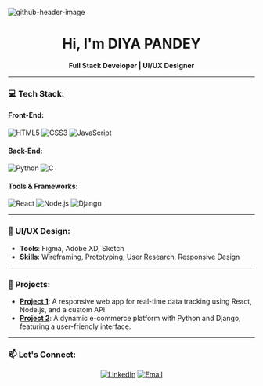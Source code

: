 <!-- Banner Image -->
![github-header-image](https://github.com/user-attachments/assets/fa7d42a8-0195-4f0e-ba17-7ea26f3bc6dd)

<h1 align="center">Hi, I'm DIYA PANDEY </h1>

<p align="center">
  <b>Full Stack Developer | UI/UX Designer</b>
</p>

---

### 💻 Tech Stack:

#### Front-End:
![HTML5](https://img.shields.io/badge/-HTML5-E34F26?style=flat-square&logo=html5&logoColor=white)
![CSS3](https://img.shields.io/badge/-CSS3-1572B6?style=flat-square&logo=css3)
![JavaScript](https://img.shields.io/badge/-JavaScript-F7DF1E?style=flat-square&logo=javascript&logoColor=black)

#### Back-End:
![Python](https://img.shields.io/badge/-Python-3776AB?style=flat-square&logo=python&logoColor=white)
![C](https://img.shields.io/badge/-C-A8B9CC?style=flat-square&logo=c&logoColor=black)

#### Tools & Frameworks:
![React](https://img.shields.io/badge/-React-61DAFB?style=flat-square&logo=react)
![Node.js](https://img.shields.io/badge/-Node.js-339933?style=flat-square&logo=node.js)
![Django](https://img.shields.io/badge/-Django-092E20?style=flat-square&logo=django&logoColor=white)

---

### 🎨 UI/UX Design:
- **Tools**: Figma, Adobe XD, Sketch
- **Skills**: Wireframing, Prototyping, User Research, Responsive Design

---

### 🚀 Projects:

- **[Project 1](#)**: A responsive web app for real-time data tracking using React, Node.js, and a custom API.
- **[Project 2](#)**: A dynamic e-commerce platform with Python and Django, featuring a user-friendly interface.

---

### 📫 Let's Connect:

<p align="center">
  <a href="https://www.linkedin.com/in/diya-pandey-6581a1270?utm_source=share&utm_campaign=share_via&utm_content=profile&utm_medium=android_app https://www.linkedin.com/in/your-linkedin/" target="_blank"><img alt="LinkedIn" src="https://img.shields.io/badge/LinkedIn-blue?style=flat-square&logo=linkedin"></a>
  <a href="mailto:diya.pandey961@gmail.com" target="_blank"><img alt="Email" src="https://img.shields.io/badge/Email-D14836?style=flat-square&logo=gmail&logoColor=white"></a>
</p>


